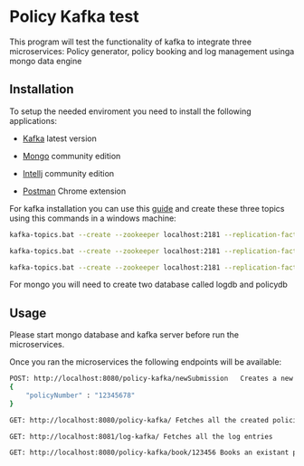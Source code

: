 # Policy Kafka test

This program will test the functionality of kafka to integrate three microservices: Policy generator, policy booking and log management usinga mongo data engine

## Installation

To setup the needed enviroment you need to install the following applications:
 * [Kafka](https://kafka.apache.org/downloads) latest version
 * [Mongo](https://www.mongodb.com/try/download/community) community edition
 * [Intellj](https://www.jetbrains.com/es-es/idea/) community edition

* [Postman](https://chrome.google.com/webstore/detail/postman/fhbjgbiflinjbdggehcddcbncdddomop?hl=es) Chrome extension

For kafka installation you can use this [guide](https://dzone.com/articles/running-apache-kafka-on-windows-os) and create these three topics using this commands in a windows machine: 

```bash
kafka-topics.bat --create --zookeeper localhost:2181 --replication-factor 1 --partitions 100 --topic logTopic

kafka-topics.bat --create --zookeeper localhost:2181 --replication-factor 1 --partitions 100 --topic newSubmissionTopic

kafka-topics.bat --create --zookeeper localhost:2181 --replication-factor 1 --partitions 100 --topic bookedTopic

```

For mongo you will need to create two database called  logdb and policydb

## Usage

Please start mongo database and kafka server before run the microservices. 

Once you ran the microservices the following endpoints will be available:


```bash
POST: http://localhost:8080/policy-kafka/newSubmission   Creates a new policy
{
	"policyNumber" : "12345678"
}

GET: http://localhost:8080/policy-kafka/ Fetches all the created policies

GET: http://localhost:8081/log-kafka/ Fetches all the log entries

GET: http://localhost:8080/policy-kafka/book/123456 Books an existant policy 

```